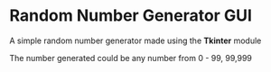 # Random Number Generator GUI

A simple random number generator made using the **Tkinter** module

The number generated could be any number from 0 - 99, 99,999 